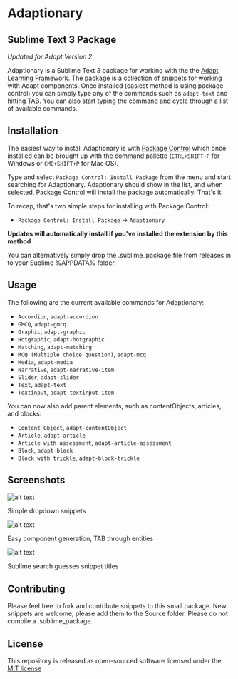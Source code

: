 # Adaptionary
## Sublime Text 3 Package

*Updated for Adapt Version 2*

Adaptionary is a Sublime Text 3 package for working with the the [Adapt Learning Framework](https://github.com/adaptlearning/adapt_framework). The package is a collection of snippets for working with Adapt components. Once installed (easiest method is using package control) you can simply type any of the commands such as `adapt-text` and hitting TAB. You can also start typing the command and cycle through a list of available commands.

## Installation

The easiest way to install Adaptionary is with [Package Control](https://sublime.wbond.net/) which once installed can be brought up with the command pallette (`CTRL+SHIFT+P` for Windows or `CMD+SHIFT+P` for Mac OS).

Type and select `Package Control: Install Package` from the menu and start searching for Adaptionary. Adaptionary should show in the list, and when selected, Package Control will install the package automatically. That's it!

To recap, that's two simple steps for installing with Package Control:
* `Package Control: Install Package` -> `Adaptionary`

**Updates will automatically install if you've installed the extension by this method**

You can alternatively simply drop the .sublime_package file from releases in to your Sublime %APPDATA% folder.

## Usage

The following are the current available commands for Adaptionary:

- `Accordion`, `adapt-accordion`
- `GMCQ`, `adapt-gmcq`
- `Graphic`, `adapt-graphic`
- `Hotgraphic`, `adapt-hotgraphic`
- `Matching`, `adapt-matching`
- `MCQ (Multiple choice question)`, `adapt-mcq`
- `Media`, `adapt-media`
- `Narrative`, `adapt-narrative-item`
- `Slider`, `adapt-slider`
- `Text`, `adapt-text`
- `Textinput`, `adapt-textinput-item`

You can now also add parent elements, such as contentObjects, articles, and blocks:

- `Content Object`, `adapt-contentObject`
- `Article`, `adapt-article`
- `Article with assessment`, `adapt-article-assessment`
- `Block`, `adapt-block`
- `Block with trickle`, `adapt-block-trickle`

## Screenshots

![alt text](https://github.com/jamieshepherd/adaptionary/raw/master/Images/adaptionary-1.jpg "Simple dropdown snippets")

Simple dropdown snippets

![alt text](https://github.com/jamieshepherd/adaptionary/raw/master/Images/adaptionary-2.jpg  "Easy component generation, TAB through entities")

Easy component generation, TAB through entities

![alt text](https://github.com/jamieshepherd/adaptionary/raw/master/Images/adaptionary-3.jpg  "Sublime search guesses snippet titles")

Sublime search guesses snippet titles

## Contributing

Please feel free to fork and contribute snippets to this small package. New snippets are welcome, please add them to the Source folder. Please do not compile a .sublime_package.

## License

This repository is released as open-sourced software licensed under the [MIT license](http://opensource.org/licenses/MIT)
